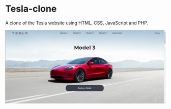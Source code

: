 # Tesla-clone
 A clone of the Tesla website using HTML, CSS, JavaScript and PHP.


![alt text](https://github.com/tottopath/Tesla-clone/blob/main/Tesla%20Front%20Page.jpg)
